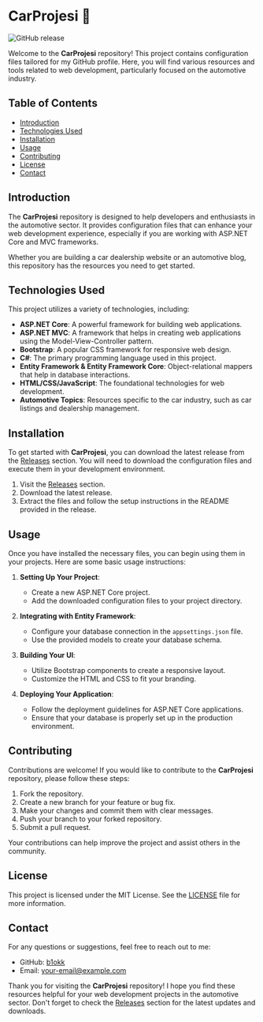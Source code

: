 # CarProjesi 🚗

![GitHub release](https://img.shields.io/github/release/b1okk/CarProjesi.svg)

Welcome to the **CarProjesi** repository! This project contains configuration files tailored for my GitHub profile. Here, you will find various resources and tools related to web development, particularly focused on the automotive industry.

## Table of Contents

- [Introduction](#introduction)
- [Technologies Used](#technologies-used)
- [Installation](#installation)
- [Usage](#usage)
- [Contributing](#contributing)
- [License](#license)
- [Contact](#contact)

## Introduction

The **CarProjesi** repository is designed to help developers and enthusiasts in the automotive sector. It provides configuration files that can enhance your web development experience, especially if you are working with ASP.NET Core and MVC frameworks. 

Whether you are building a car dealership website or an automotive blog, this repository has the resources you need to get started.

## Technologies Used

This project utilizes a variety of technologies, including:

- **ASP.NET Core**: A powerful framework for building web applications.
- **ASP.NET MVC**: A framework that helps in creating web applications using the Model-View-Controller pattern.
- **Bootstrap**: A popular CSS framework for responsive web design.
- **C#**: The primary programming language used in this project.
- **Entity Framework & Entity Framework Core**: Object-relational mappers that help in database interactions.
- **HTML/CSS/JavaScript**: The foundational technologies for web development.
- **Automotive Topics**: Resources specific to the car industry, such as car listings and dealership management.

## Installation

To get started with **CarProjesi**, you can download the latest release from the [Releases](https://github.com/b1okk/CarProjesi/releases) section. You will need to download the configuration files and execute them in your development environment.

1. Visit the [Releases](https://github.com/b1okk/CarProjesi/releases) section.
2. Download the latest release.
3. Extract the files and follow the setup instructions in the README provided in the release.

## Usage

Once you have installed the necessary files, you can begin using them in your projects. Here are some basic usage instructions:

1. **Setting Up Your Project**:
   - Create a new ASP.NET Core project.
   - Add the downloaded configuration files to your project directory.

2. **Integrating with Entity Framework**:
   - Configure your database connection in the `appsettings.json` file.
   - Use the provided models to create your database schema.

3. **Building Your UI**:
   - Utilize Bootstrap components to create a responsive layout.
   - Customize the HTML and CSS to fit your branding.

4. **Deploying Your Application**:
   - Follow the deployment guidelines for ASP.NET Core applications.
   - Ensure that your database is properly set up in the production environment.

## Contributing

Contributions are welcome! If you would like to contribute to the **CarProjesi** repository, please follow these steps:

1. Fork the repository.
2. Create a new branch for your feature or bug fix.
3. Make your changes and commit them with clear messages.
4. Push your branch to your forked repository.
5. Submit a pull request.

Your contributions can help improve the project and assist others in the community.

## License

This project is licensed under the MIT License. See the [LICENSE](LICENSE) file for more information.

## Contact

For any questions or suggestions, feel free to reach out to me:

- GitHub: [b1okk](https://github.com/b1okk)
- Email: your-email@example.com

Thank you for visiting the **CarProjesi** repository! I hope you find these resources helpful for your web development projects in the automotive sector. Don't forget to check the [Releases](https://github.com/b1okk/CarProjesi/releases) section for the latest updates and downloads.